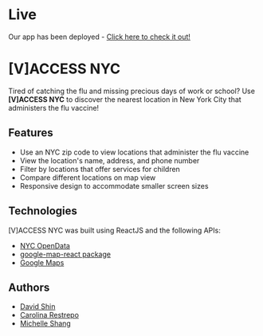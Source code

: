 # Live

Our app has been deployed - [Click here to check it out!](https://vaccessnyc.netlify.com)

# [V]ACCESS NYC

Tired of catching the flu and missing precious days of work or school? Use **[V]ACCESS NYC** to discover the nearest location in New York City that administers the flu vaccine!

## Features

* Use an NYC zip code to view locations that administer the flu vaccine
* View the location's name, address, and phone number
* Filter by locations that offer services for children
* Compare different locations on map view
* Responsive design to accommodate smaller screen sizes

## Technologies

[V]ACCESS NYC was built using ReactJS and the following APIs:
* [NYC OpenData](https://data.cityofnewyork.us/Health/New-York-City-Locations-Providing-Seasonal-Flu-Vac/w9ei-idxz)
* [google-map-react package](https://www.npmjs.com/package/google-map-react)
* [Google Maps](https://developers.google.com/maps/)

## Authors
* [David Shin](https://github.com/davidyshin)
* [Carolina Restrepo](https://github.com/crestrepo12)
* [Michelle Shang](https://github.com/michellelala)
